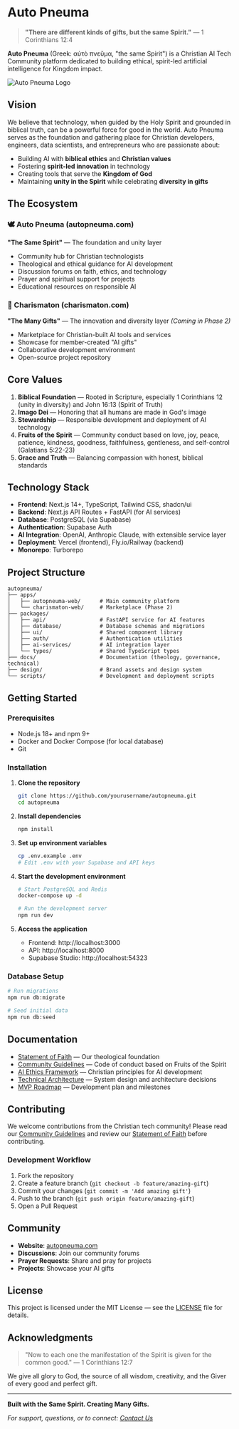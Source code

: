 # Auto Pneuma

> **"There are different kinds of gifts, but the same Spirit."** — 1 Corinthians 12:4

**Auto Pneuma** (Greek: αὐτὸ πνεῦμα, "the same Spirit") is a Christian AI Tech Community platform dedicated to building ethical, spirit-led artificial intelligence for Kingdom impact.

![Auto Pneuma Logo](design/logos/svg/autopneuma-logo.svg)

## Vision

We believe that technology, when guided by the Holy Spirit and grounded in biblical truth, can be a powerful force for good in the world. Auto Pneuma serves as the foundation and gathering place for Christian developers, engineers, data scientists, and entrepreneurs who are passionate about:

- Building AI with **biblical ethics** and **Christian values**
- Fostering **spirit-led innovation** in technology
- Creating tools that serve the **Kingdom of God**
- Maintaining **unity in the Spirit** while celebrating **diversity in gifts**

## The Ecosystem

### 🕊️ Auto Pneuma (autopneuma.com)
**"The Same Spirit"** — The foundation and unity layer
- Community hub for Christian technologists
- Theological and ethical guidance for AI development
- Discussion forums on faith, ethics, and technology
- Prayer and spiritual support for projects
- Educational resources on responsible AI

### 🎁 Charismaton (charismaton.com)
**"The Many Gifts"** — The innovation and diversity layer *(Coming in Phase 2)*
- Marketplace for Christian-built AI tools and services
- Showcase for member-created "AI gifts"
- Collaborative development environment
- Open-source project repository

## Core Values

1. **Biblical Foundation** — Rooted in Scripture, especially 1 Corinthians 12 (unity in diversity) and John 16:13 (Spirit of Truth)
2. **Imago Dei** — Honoring that all humans are made in God's image
3. **Stewardship** — Responsible development and deployment of AI technology
4. **Fruits of the Spirit** — Community conduct based on love, joy, peace, patience, kindness, goodness, faithfulness, gentleness, and self-control (Galatians 5:22-23)
5. **Grace and Truth** — Balancing compassion with honest, biblical standards

## Technology Stack

- **Frontend**: Next.js 14+, TypeScript, Tailwind CSS, shadcn/ui
- **Backend**: Next.js API Routes + FastAPI (for AI services)
- **Database**: PostgreSQL (via Supabase)
- **Authentication**: Supabase Auth
- **AI Integration**: OpenAI, Anthropic Claude, with extensible service layer
- **Deployment**: Vercel (frontend), Fly.io/Railway (backend)
- **Monorepo**: Turborepo

## Project Structure

```
autopneuma/
├── apps/
│   ├── autopneuma-web/      # Main community platform
│   └── charismaton-web/     # Marketplace (Phase 2)
├── packages/
│   ├── api/                 # FastAPI service for AI features
│   ├── database/            # Database schemas and migrations
│   ├── ui/                  # Shared component library
│   ├── auth/                # Authentication utilities
│   ├── ai-services/         # AI integration layer
│   └── types/               # Shared TypeScript types
├── docs/                    # Documentation (theology, governance, technical)
├── design/                  # Brand assets and design system
└── scripts/                 # Development and deployment scripts
```

## Getting Started

### Prerequisites

- Node.js 18+ and npm 9+
- Docker and Docker Compose (for local database)
- Git

### Installation

1. **Clone the repository**
   ```bash
   git clone https://github.com/yourusername/autopneuma.git
   cd autopneuma
   ```

2. **Install dependencies**
   ```bash
   npm install
   ```

3. **Set up environment variables**
   ```bash
   cp .env.example .env
   # Edit .env with your Supabase and API keys
   ```

4. **Start the development environment**
   ```bash
   # Start PostgreSQL and Redis
   docker-compose up -d

   # Run the development server
   npm run dev
   ```

5. **Access the application**
   - Frontend: http://localhost:3000
   - API: http://localhost:8000
   - Supabase Studio: http://localhost:54323

### Database Setup

```bash
# Run migrations
npm run db:migrate

# Seed initial data
npm run db:seed
```

## Documentation

- [Statement of Faith](docs/theology/statement-of-faith.md) — Our theological foundation
- [Community Guidelines](docs/governance/community-guidelines.md) — Code of conduct based on Fruits of the Spirit
- [AI Ethics Framework](docs/theology/ai-ethics.md) — Christian principles for AI development
- [Technical Architecture](docs/technical/architecture.md) — System design and architecture decisions
- [MVP Roadmap](docs/roadmap/mvp-plan.md) — Development plan and milestones

## Contributing

We welcome contributions from the Christian tech community! Please read our [Community Guidelines](docs/governance/community-guidelines.md) and review our [Statement of Faith](docs/theology/statement-of-faith.md) before contributing.

### Development Workflow

1. Fork the repository
2. Create a feature branch (`git checkout -b feature/amazing-gift`)
3. Commit your changes (`git commit -m 'Add amazing gift'`)
4. Push to the branch (`git push origin feature/amazing-gift`)
5. Open a Pull Request

## Community

- **Website**: [autopneuma.com](https://autopneuma.com)
- **Discussions**: Join our community forums
- **Prayer Requests**: Share and pray for projects
- **Projects**: Showcase your AI gifts

## License

This project is licensed under the MIT License — see the [LICENSE](LICENSE) file for details.

## Acknowledgments

> "Now to each one the manifestation of the Spirit is given for the common good."
> — 1 Corinthians 12:7

We give all glory to God, the source of all wisdom, creativity, and the Giver of every good and perfect gift.

---

**Built with the Same Spirit. Creating Many Gifts.**

*For support, questions, or to connect: [Contact Us](mailto:hello@autopneuma.com)*

